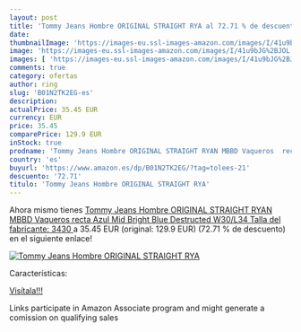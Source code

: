 ```yaml
---
layout: post
title: 'Tommy Jeans Hombre ORIGINAL STRAIGHT RYA al 72.71 % de descuento'
date: 
thumbnailImage: 'https://images-eu.ssl-images-amazon.com/images/I/41u9bJG%2BJOL._SL200_.jpg'
image: 'https://images-eu.ssl-images-amazon.com/images/I/41u9bJG%2BJOL._SL200_.jpg'
images: [ 'https://images-eu.ssl-images-amazon.com/images/I/41u9bJG%2BJOL._SL200_.jpg' ]
comments: true
category: ofertas
author: ring
slug: 'B01N2TK2EG-es'
description:
actualPrice: 35.45 EUR
currency: EUR
price: 35.45
comparePrice: 129.9 EUR
inStock: true
prodname: 'Tommy Jeans Hombre ORIGINAL STRAIGHT RYAN MBBD Vaqueros  recta Azul  Mid Bright Blue Destructed  W30/L34  Talla del fabricante: 3430 '
country: 'es'
buyurl: 'https://www.amazon.es/dp/B01N2TK2EG/?tag=tolees-21'
descuento: '72.71'
titulo: 'Tommy Jeans Hombre ORIGINAL STRAIGHT RYA'
---
```


Ahora mismo tienes [Tommy Jeans Hombre ORIGINAL STRAIGHT RYAN MBBD Vaqueros  recta Azul  Mid Bright Blue Destructed  W30/L34  Talla del fabricante: 3430 ](https://www.amazon.es/dp/B01N2TK2EG/?tag=tolees-21) a 35.45 EUR (original: 129.9 EUR) (72.71 %  de descuento) en el siguiente enlace!

[![Tommy Jeans Hombre ORIGINAL STRAIGHT RYA](https://images-eu.ssl-images-amazon.com/images/I/41u9bJG%2BJOL._SL200_.jpg)](https://www.amazon.es/dp/B01N2TK2EG/?tag=tolees-21)

Características:


[Visítala!!!](https://www.amazon.es/dp/B01N2TK2EG/?tag=tolees-21)

Links participate in Amazon Associate program and might generate a comission on qualifying sales

